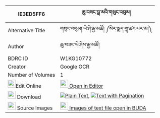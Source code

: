 |IE3ED5FF6|ཆུ་བཟང་བླ་མའི་གསུང་འབུམ། 
| --- | --- 
|Alternative Title |གསུང་འབུམ། ཡེ་ཤེ་རྒྱ་མཚོ། ༼སེར་སྨད་གྲྭ་ཚང་པར་མ།༽
|Author| ཆུ་བཟང་ཡེ་ཤེས་རྒྱ་མཚོ།
|BDRC ID | W1KG10772
|Creator | Google OCR
|Number of Volumes| 1
|<img width="25" src="https://img.icons8.com/color/25/000000/edit-property.png">Edit Online| [<img width="25" src="https://avatars.githubusercontent.com/u/45091458?s=200&v=4"> Open in Editor](http://editor.openpecha.org/IE3ED5FF6)
|<img width="25" src="https://img.icons8.com/fluent/48/000000/download-2.png"/>  Download | [![](https://img.icons8.com/color/20/000000/txt.png)Plain Text](https://github.com/Openpecha/IE3ED5FF6/releases/download/v1/chu_zang_lama_i_sungbum_plain_IE3ED5FF6.zip), [![](https://img.icons8.com/color/20/000000/txt.png)Text with Pagination](https://github.com/Openpecha/IE3ED5FF6/releases/download/v1/chu_zang_lama_i_sungbum_pages_IE3ED5FF6.zip)
|<img width="25" src="https://img.icons8.com/plasticine/100/000000/pictures-folder.png"/>  Source Images | [<img width="25" src="https://library.bdrc.io/icons/BUDA-small.svg"> Images of text file open in BUDA](https://library.bdrc.io/show/bdr:W1KG10772)